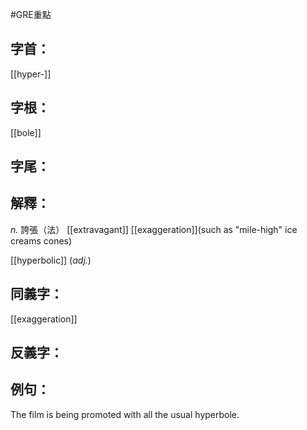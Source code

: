 #GRE重點 
## 字首：
[[hyper-]]

## 字根：
[[bole]]

## 字尾：


## 解釋：
*n.*
誇張（法）
[[extravagant]] [[exaggeration]](such as "mile-high" ice creams cones)

[[hyperbolic]] (*adj.*)

## 同義字：
[[exaggeration]]

## 反義字：

## 例句：
The film is being promoted with all the usual hyperbole.
